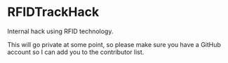 # RFIDTrackHack

Internal hack using RFID technology. 

This will go private at some point, so please make sure you have a GitHub account so I can add you to the contributor list.
